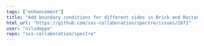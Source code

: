 ```yaml
---
tags: ["enhancement"]
title: "Add boundary conditions for different sides in Brick and Rectangle"
html_url: "https://github.com/sxs-collaboration/spectre/issues/2871"
user: "nilsdeppe"
repo: "sxs-collaboration/spectre"
---
```


